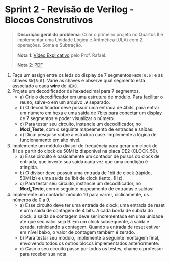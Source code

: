 # Sprint 2 - Revisão de Verilog - Blocos Construtivos

> **Descrição geral do problema**: Criar o primeiro projeto no Quartus II e implementar uma Unidade Lógica e Aritmética (ULA) com 2 operações. Soma e Subtração.
> 
> **Nota 1**: [Vídeo Explicativo](https://www.youtube.com/watch?v=rih3KcWvHJA) pelo Prof. Rafael.
> 
> **Nota 2**: [PDF](https://github.com/NibiruFT/CPU-MIPS/blob/main/Sprint%201/images/Sprint_1.pdf)
 
1. Faça um assign entre os leds do display de 7 segmentos `HEX0[0:6]` e as chaves `SW[6:0]`. Varie as chaves e observe qual segmento está associado a cada **wire** de `HEX0`.
2. Projete um decodificador de hexadecimal para 7 segmentos. 
	- a) Crie o decodificador em uma estrutura de módulo. Para facilitar o reuso, salve-o em um arquivo **.v** separado. 
	- b) O decodificador deve possuir uma entrada de 4bits, para entrar um número em hexa e uma saída de 7bits para conectar um display de 7 segmentos e poder visualizar o número. 
	- c) Para testar seu circuito, instancie um decodificador, no **Mod_Teste**, com o seguinte mapeamento de entradas e saídas:
	- d) Dica: pesquise sobre a estrutura case. Implemente a lógica de funcionamento em alto nível.
3. Implemente um módulo divisor de frequência para gerar um clock de 1Hz a partir do clock de 50MHz disponível na placa DE2 (CLOCK_50). 
	- a) Esse circuito é basicamente um contador de pulsos do clock de entrada, que inverte sua saída cada vez que uma condição é atingida. 
	- b) O divisor deve possuir uma entrada de 1bit de clock (rápido, 50MHz) e uma saída de 1bit de clock (lento, 1Hz). 
	- c) Para testar seu circuito, instancie um decodificador, no **Mod_Teste**, com o seguinte mapeamento de entradas e saídas:
4. Implemente um contador módulo 10 para varrer, ciclicamente, os números de 0 a 9. 
	- a) Esse circuito deve ter uma entrada de clock, uma entrada de reset e uma saída de contagem de 4 bits. A cada borda de subida do clock, a saída de contagem deve ser incrementada em uma unidade até que seu valor seja 9. Em um clock subsequente, a saída é zerada, reiniciando a contagem. Quando a entrada de reset estiver em nível baixo, o valor de contagem também é zerado.
	- b) Para testar seu módulo, implemente a seguinte montagem final, envolvendo todos os outros blocos implementados anteriormente:
	- c) Caso o seu circuito passe por todos os testes, chame o professor para receber sua nota. 

